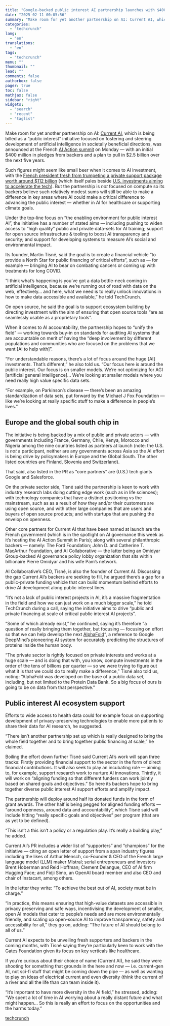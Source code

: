 ```yaml
---
title: "Google-backed public interest AI partnership launches with $400M+ pledged for open ecosystem building"
date: "2025-02-11 00:05:56"
summary: "Make room for yet another partnership on AI: Current AI, which is being billed as a “public interest” initiative focused on fostering and steering development of artificial intelligence in societally beneficial directions, was announced at the French AI Action summit on Monday — with an initial $400 million in pledges..."
categories:
  - "techcrunch"
lang:
  - "en"
translations:
  - "en"
tags:
  - "techcrunch"
menu: ""
thumbnail: ""
lead: ""
comments: false
authorbox: false
pager: true
toc: false
mathjax: false
sidebar: "right"
widgets:
  - "search"
  - "recent"
  - "taglist"
---
```


Make room for yet another partnership on AI: [Current AI](https://www.currentai.org), which is being billed as a “public interest” initiative focused on fostering and steering development of artificial intelligence in societally beneficial directions, was announced at the French [AI Action summit](https://techcrunch.com/tag/france-ai-action-summit/) on Monday — with an initial $400 million in pledges from backers and a plan to pull in $2.5 billion over the next five years.

Such figures might seem like small beer when it comes to AI investment, with the [French president fresh from trumpeting a private support package worth around $112 billion](https://techcrunch.com/2025/02/10/macron-unveils-a-112b-ai-investment-package-as-frances-answer-to-stargate/) (which itself pales beside [U.S. investments aiming to accelerate the tech](https://techcrunch.com/2025/01/21/openai-teams-up-with-softbank-and-oracle-on-50b-data-center-project/)). But the partnership is *not* focused on compute so its backers believe such relatively modest sums will still be able to make a difference in key areas where AI could make a critical difference to advancing the public interest — whether in AI for healthcare or supporting climate goals.

Under the top-line focus on “the enabling environment for public interest AI”, the initiative has a number of stated aims — including pushing to widen access to “high quality” public and private data-sets for AI training; support for open source infrastructure & tooling to boost AI transparency and security; and support for developing systems to measure AI’s social and environmental impact.

Its founder, Martin Tisné, said the goal is to create a financial vehicle “to provide a North Star for public financing of critical efforts”, such as — for example — bringing AI to bear on combating cancers or coming up with treatments for long COVID.

“I think what’s happening is you’ve got a data bottle-neck coming in artificial intelligence, because we’re running out of road with data on the web, effectively… and here, what we need is to really unlock innovations in how to make data accessible and available,” he told TechCrunch.

On open source, he said the goal is to support ecosystem building by directing investment with the aim of ensuring that open source tools “are as seamlessly usable as a proprietary tools”.

When it comes to AI accountability, the partnership hopes to “unify the field” — working towards buy-in on standards for auditing AI systems that are accountable on merit of having the “deep involvement by different populations and communities who are focused on the problems that we want [AI to help with]”.

“For understandable reasons, there’s a lot of focus around the huge [AI] investments. That’s different,” he also told us. “Our focus here is around the public interest. Our focus is on smaller models. We’re not optimizing for AGI [artificial general intelligence]… We’re looking at smaller models where you need really high value specific data sets.

“For example, on Parkinson’s disease — there’s been an amazing standardization of data sets, put forward by the Michael J Fox Foundation — like we’re looking at really specific stuff to make a difference in people’s lives.”

Europe and the global south chip in
-----------------------------------

The initiative is being backed by a mix of public and private actors — with governments including France, Germany, Chile, Kenya, Morocco and Nigeria among the nine countries listed as partners at launch (note: the U.S. is *not* a participant, neither are any governments across Asia so the AI effort is being drive by policymakers in Europe and the Global South. The other listed countries are Finland, Slovenia and Switzerland).

That said, also listed in the PR as “core partners” are (U.S.) tech giants Google and Salesforce.

On the private sector side, Tisné said the partnership is keen to work with industry research labs doing cutting edge work (such as in life sciences); with technology companies that have a distinct positioning vs the mainstream, such as as a result of how they and/or their customers are using open source, and with other large companies that are users and buyers of open source products; and with startups that are pushing the envelop on openness.

Other core partners for Current AI that have been named at launch are the French government (which is in the spotlight on AI governance this week as it’s hosting the AI Action Summit in Paris); along with several philanthropic backers — namely: The Ford Foundation; John D. and Catherine T. MacArthur Foundation, and AI Collaborative — the latter being an Omidyar Group-backed AI governance policy lobby organization that sits within billionaire Pierre Omidyar and his wife Pam’s network.

AI Collaborative’s CEO, Tisné, is also the founder of Current AI. Discussing the gap Current AI’s backers are seeking to fill, he argued there’s a gap for a public-private funding vehicle that can build momentum behind efforts to drive AI development along public interest lines.

“It’s not a lack of public interest projects in AI, it’s a massive fragmentation in the field and how we can just work on a much bigger scale,” he told TechCrunch during a call, saying the initiative aims to drive “public and private financing at scale of critical public interest AI projects”.

“Some of which already exist,” he continued, saying it’s therefore “a question of really bringing them together, but focusing — focusing on effort so that we can help develop the next [AlphaFold](https://techcrunch.com/2021/07/22/deepmind-puts-the-entire-human-proteome-online-as-folded-by-alphafold/)“, a reference to Google DeepMind’s pioneering AI system for accurately predicting the structures of proteins inside the human body.

“The private sector is rightly focused on private interests and works at a huge scale — and is doing that with, you know, compute investments in the order of the tens of billions per quarter — so we were trying to figure out what it is that we could do to really make a difference,” Tisné also told us, noting: “AlphaFold was developed on the base of a public data set, including, but not limited to the Protein Data Bank. So a big focus of ours is going to be on data from that perspective.”

Public interest AI ecosystem support
------------------------------------

Efforts to wide access to health data could for example focus on supporting development of privacy-preserving technologies to enable more patients to share their data for AI research, he suggested.

“There isn’t another partnership set up which is really designed to bring the whole field together and to bring together public financing at scale,” he claimed.

Boiling the effort down further Tisné said Current AI’s work will span three tracks: Firstly providing financial support to the sector in the form of direct financial contributions. It will also seek to play an incubating role — aiming to, for example, support research work to nurture AI innovations. Thirdly, it will work on “aligning funding so that different funders can work jointly based on shared goals and objectives.” So here its backers hope to bring together diverse public interest AI support efforts and amplify impact.

The partnership will deploy around half its donated funds in the form of grant awards. The other half is being pegged for aligned funding efforts — “around openness, around data and accountability”, which Tisné said will include hitting “really specific goals and objectives” per program (that are as yet to be defined).

“This isn’t a this isn’t a policy or a regulation play. It’s really a building play,” he added.

Current AI’s PR includes a wider list of “supporters” and “champions” for the initiative — citing an open letter of support from a span industry figures including the likes of Arthur Mensch, co-Founder & CEO of the French large language model (LLM) maker Mistral; serial entrepreneurs and investors Brent Hoberman and Reid Hoffman; Clement Delangue, CEO of AI firm Hugging Face; and Fidji Simo, an OpenAI board member and also CEO and chair of Instacart, among others.

In the letter they write: “To achieve the best out of AI, society must be in charge.”

“In practice, this means ensuring that high-value datasets are accessible in privacy preserving and safe ways, incentivising the development of smaller, open AI models that cater to people’s needs and are more environmentally friendly, and scaling up open-source AI to improve transparency, safety and accessibility for all,” they go on, adding: “The future of AI should belong to all of us.”

Current AI expects to be unveiling fresh supporters and backers in the coming months, with Tisné saying they’re particularly keen to work with the Gates Foundation given its focus on key verticals like healthcare.

If you’re curious about their choice of name (Current AI), he said they were shooting for something that grounds in the here and now — i.e. current-gen AI, not sci-fi stuff that might be coming down the pipe — as well as wanting to play on ideas of electrical current and even diversity (think the current of a river and all the life than can team inside it).

“It’s important to have more diversity in the AI field,” he stressed, adding: “We spent a lot of time in AI worrying about a really distant future and what might happen… So this is really an effort to focus on the opportunities and the harms today.”

[techcrunch](https://techcrunch.com/2025/02/10/google-backed-public-interest-ai-partnership-launches-with-400m-pledged-for-open-ecosystem-building/)
